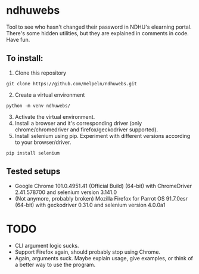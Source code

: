 # ndhuwebs

Tool to see who hasn't changed their password in NDHU's elearning portal.
There's some hidden utilities, but they are explained in comments in code.
Have fun.

## To install:
1. Clone this repository
  ```
  git clone https://github.com/melpeln/ndhuwebs.git
  ```
2. Create a virtual environment
  ```
  python -m venv ndhuwebs/
  ```
3. Activate the virtual environment.
5. Install a browser and it's corresponding driver (only chrome/chromedriver and firefox/geckodriver supported).
6. Install selenium using pip. Experiment with different versions according to your browser/driver.
  ```
  pip install selenium
  ```

## Tested setups
* Google Chrome 101.0.4951.41 (Official Build) (64-bit) with ChromeDriver 2.41.578700 and selenium version 3.141.0
* (Not anymore, probably broken) Mozilla Firefox for Parrot OS 91.7.0esr (64-bit) with geckodriver 0.31.0 and selenium version 4.0.0a1

# TODO
* CLI argument logic sucks.
* Support Firefox again, should probably stop using Chrome.
* Again, arguments suck. Maybe explain usage, give examples, or think of a better way to use the program.

